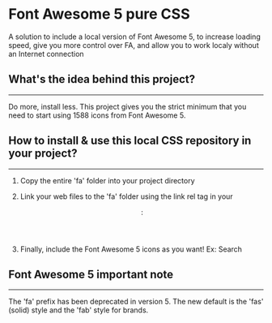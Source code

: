 # Font Awesome 5 pure CSS
A solution to include a local version of Font Awesome 5, to increase loading speed, give you more control over FA, and allow you to work localy without an Internet connection



## What's the idea behind this project?
-----------------------------------------
Do more, install less. This project gives you the strict minimum that you need to start using 1588 icons from Font Awesome 5.



## How to install & use this local CSS repository in your project?
-----------------------------------------

1) Copy the entire 'fa' folder into your project directory

2) Link your web files to the 'fa' folder using the link rel tag in your <header>: <link rel="stylesheet" href="fa/all.min.css">

3) Finally, include the Font Awesome 5 icons as you want! Ex: <span class="fas fa-search">Search</span>



## Font Awesome 5 important note
-----------------------------------------
The 'fa' prefix has been deprecated in version 5. The new default is the 'fas' (solid) style and the 'fab' style for brands.
